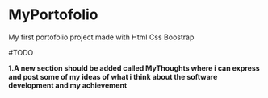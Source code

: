 # MyPortofolio
My first portofolio project made with Html Css Boostrap


#TODO


**1.A new section should be added called MyThoughts where i can express and post some of my ideas of what i think about the software development and my achievement**

